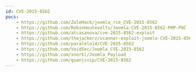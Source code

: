 ```yaml
---
id: CVE-2015-8562
pocs:
    - https://github.com/ZaleHack/joomla_rce_CVE-2015-8562
    - https://github.com/RobinHoutevelts/Joomla-CVE-2015-8562-PHP-POC
    - https://github.com/atcasanova/cve-2015-8562-exploit
    - https://github.com/thejackerz/scanner-exploit-joomla-CVE-2015-8562
    - https://github.com/paralelo14/CVE-2015-8562
    - https://github.com/VoidSec/Joomla_CVE-2015-8562
    - https://github.com/xnorkl/Joomla_Payload
    - https://github.com/guanjivip/CVE-2015-8562
---
```

